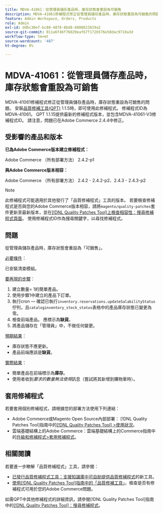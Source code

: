 ```yaml
---
title: MDVA-41061：從管理員儲存產品時，庫存狀態會重設為可銷售
description: MDVA-41061修補程式修正從管理員儲存產品時，庫存狀態重設為可銷售的問題。 安裝[Quality Patches Tool (QPT)](https://experienceleague.adobe.com/zh-hant/docs/commerce-operations/tools/quality-patches-tool/quality-patches-tool-to-self-serve-quality-patches) 1.1.5時，即可使用此修補程式。 修補程式ID為MDVA-41061。 QPT 1.1.15提供最新的修補程式版本，並包含MDVA-41061-V3修補程式ID。 請注意，問題已在Adobe Commerce 2.4.4中修正。
feature: Admin Workspace, Orders, Products
role: Admin
exl-id: ddbc30ef-bc88-4878-8bd8-6880823819a2
source-git-commit: 011a6f46f76029eaf67f172b576e58dac9710a3d
workflow-type: tm+mt
source-wordcount: '487'
ht-degree: 0%

---
```


# MDVA-41061：從管理員儲存產品時，庫存狀態會重設為可銷售

MDVA-41061修補程式修正從管理員儲存產品時，庫存狀態重設為可銷售的問題。 安裝[品質修補工具(QPT)](https://experienceleague.adobe.com/zh-hant/docs/commerce-operations/tools/quality-patches-tool/quality-patches-tool-to-self-serve-quality-patches) 1.1.5時，即可使用此修補程式。 修補程式ID為MDVA-41061。 QPT 1.1.15提供最新的修補程式版本，並包含MDVA-41061-V3修補程式ID。 請注意，問題已在Adobe Commerce 2.4.4中修正。

## 受影響的產品和版本

**已為Adobe Commerce版本建立修補程式：**

Adobe Commerce （所有部署方法） 2.4.2-p1

**與Adobe Commerce版本相容：**

Adobe Commerce （所有部署方法） 2.4.2 - 2.4.2-p2、2.4.3 - 2.4.3-p2

>[!NOTE]
>
>此修補程式可能適用於其他發行了「品質修補程式」工具的版本。 若要檢查修補程式是否與您的Adobe Commerce版本相容，請將`magento/quality-patches`套件更新至最新版本，並在[[!DNL Quality Patches Tool]上檢查相容性：搜尋修補程式頁面](https://experienceleague.adobe.com/zh-hant/docs/commerce-operations/tools/quality-patches-tool/quality-patches-tool-to-self-serve-quality-patches)。 使用修補程式ID作為搜尋關鍵字，以尋找修補程式。

## 問題

從管理員儲存產品時，庫存狀態會重設為「可銷售」。

<u>必要條件</u>：

已安裝清查模組。

<u>要再現的步驟</u>：

1. 建立數量= 1的簡單產品。
1. 使用步驟1中建立的產品下訂單。
1. 執行cron — 確認已執行`inventory.reservations.updateSalabilityStatus`佇列，且`cataloginventory_stock_status`表格中的產品庫存狀態已變更為零。
1. 檢查前端產品。 應標示為&#x200B;**缺貨**。
1. 將產品儲存在「管理員」中，不做任何變更。

<u>預期結果</u>：

* 庫存狀態不應更新。
* 產品前端應該是&#x200B;**缺貨**。

<u>實際結果</u>：

* 簡單產品在前端標示為&#x200B;**庫存**。
* 使用者收到&#x200B;*要求的數量無法使用*&#x200B;訊息（嘗試將其新增到購物車時）。

## 套用修補程式

若要套用個別修補程式，請根據您的部署方法使用下列連結：

* Adobe Commerce或Magento Open Source內部部署： [!DNL Quality Patches Tool]指南中的[[!DNL Quality Patches Tool] >使用狀況](/help/tools/quality-patches-tool/usage.md)。
* 雲端基礎結構上的Adobe Commerce：雲端基礎結構上的Commerce指南中的[升級和修補程式>套用修補程式](https://experienceleague.adobe.com/docs/commerce-cloud-service/user-guide/develop/upgrade/apply-patches.html?lang=zh-Hant)。

## 相關閱讀

若要進一步瞭解「品質修補程式」工具，請參閱：

* [已發行品質修補程式工具：支援知識庫中可自助提供品質修補程式](https://experienceleague.adobe.com/zh-hant/docs/commerce-operations/tools/quality-patches-tool/quality-patches-tool-to-self-serve-quality-patches)的新工具。
* [使用[!DNL Quality Patches Tool]指南中的「品質修補工具」](/help/tools/quality-patches-tool/patches-available-in-qpt/check-patch-for-magento-issue-with-magento-quality-patches.md)，檢查是否有修補程式可用於您的Adobe Commerce問題。

如需QPT中其他修補程式的詳細資訊，請參閱[!DNL Quality Patches Tool]指南中的[[!DNL Quality Patches Tool]：搜尋修補程式](https://experienceleague.adobe.com/tools/commerce-quality-patches/index.html?lang=zh-Hant)。

